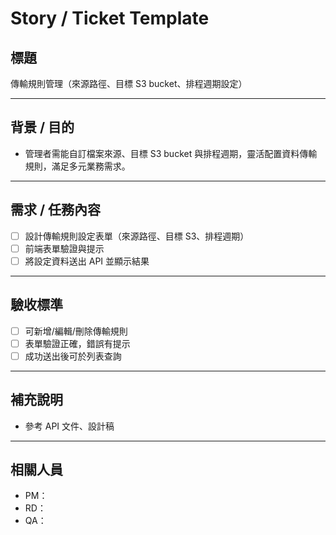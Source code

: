 # Story / Ticket Template

## 標題

傳輸規則管理（來源路徑、目標 S3 bucket、排程週期設定）

---

## 背景 / 目的

- 管理者需能自訂檔案來源、目標 S3 bucket 與排程週期，靈活配置資料傳輸規則，滿足多元業務需求。

---

## 需求 / 任務內容

- [ ] 設計傳輸規則設定表單（來源路徑、目標 S3、排程週期）
- [ ] 前端表單驗證與提示
- [ ] 將設定資料送出 API 並顯示結果

---

## 驗收標準

- [ ] 可新增/編輯/刪除傳輸規則
- [ ] 表單驗證正確，錯誤有提示
- [ ] 成功送出後可於列表查詢

---

## 補充說明

- 參考 API 文件、設計稿

---

## 相關人員

- PM：
- RD：
- QA：
